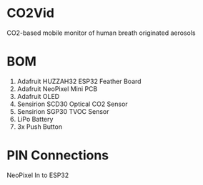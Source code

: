 # CO2Vid
CO2-based mobile monitor of human breath originated aerosols

BOM
==========================================
1) Adafruit HUZZAH32 ESP32 Feather Board
2) Adafruit NeoPixel Mini PCB
3) Adafruit OLED
4) Sensirion SCD30 Optical CO2 Sensor
5) Sensirion SGP30 TVOC Sensor
6) LiPo Battery
7) 3x Push Button

PIN Connections
==========================================
NeoPixel In to ESP32 


